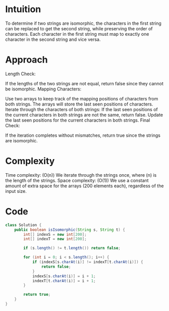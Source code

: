 # Intuition
To determine if two strings are isomorphic, the characters in the first string can be replaced to get the second string, while preserving the order of characters. Each character in the first string must map to exactly one character in the second string and vice versa.

# Approach
Length Check:

If the lengths of the two strings are not equal, return false since they cannot be isomorphic.
Mapping Characters:

Use two arrays to keep track of the mapping positions of characters from both strings. The arrays will store the last seen positions of characters.
Iterate through the characters of both strings:
If the last seen positions of the current characters in both strings are not the same, return false.
Update the last seen positions for the current characters in both strings.
Final Check:

If the iteration completes without mismatches, return true since the strings are isomorphic.

# Complexity
Time complexity: (O(n))
We iterate through the strings once, where (n) is the length of the strings.
Space complexity: (O(1))
We use a constant amount of extra space for the arrays (200 elements each), regardless of the input size.

# Code
```java
class Solution {
    public boolean isIsomorphic(String s, String t) {
        int[] indexS = new int[200]; 
        int[] indexT = new int[200]; 

        if (s.length() != t.length()) return false;

        for (int i = 0; i < s.length(); i++) {
            if (indexS[s.charAt(i)] != indexT[t.charAt(i)]) {
                return false; 
            }
            indexS[s.charAt(i)] = i + 1; 
            indexT[t.charAt(i)] = i + 1; 
        }

        return true;
    }
}
```